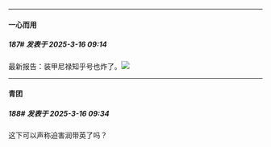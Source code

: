 ﻿
*****

####  一心而用  
##### 187#       发表于 2025-3-16 09:14

最新报告：装甲尼禄知乎号也炸了。<img src="https://static.saraba1st.com/image/smiley/face2017/035.png" referrerpolicy="no-referrer">


*****

####  青团  
##### 188#       发表于 2025-3-16 09:34

这下可以声称迫害润带英了吗？

